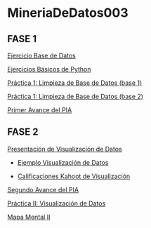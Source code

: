# MineriaDeDatos003
## FASE 1 
[Ejercicio Base de Datos](https://github.com/AranzaEsteban/Mineria-de-datos/blob/main/Ej1_BasesDatos_Equipo_1.pdf)

[Ejercicios Básicos de Python](https://github.com/Oscarcarg/MineriaDeDatos003/blob/main/Ej_Python_1941600.ipynb)

[Práctica 1: Limpieza de Base de Datos (base 1)](https://github.com/AranzaEsteban/Mineria-de-datos/blob/main/Ej_Limpieza_01.ipynb)

[Práctica 1: Limpieza de Base de Datos (base 2)](https://github.com/AranzaEsteban/Mineria-de-datos/blob/main/Ej_Limpieza(base2)_01.ipynb)

[Primer Avance del PIA](https://github.com/AranzaEsteban/Mineria-de-datos/blob/main/Avance_PIA_Equipo1%20(1).ipynb)

## FASE 2
[Presentación de Visualización de Datos](https://github.com/AranzaEsteban/Mineria-de-datos/blob/main/Presentación_Visualización_01.pdf)  

* [Ejemplo Visualización de Datos](https://github.com/Oscarcarg/MineriaDeDatos003/blob/main/Visualización.ipynb)

* [Calificaciones Kahoot de Visualización](https://github.com/AranzaEsteban/Mineria-de-datos/blob/main/Resultados%20kahoot%20visualización.pdf)

[Segundo Avance del PIA](https://github.com/AranzaEsteban/Mineria-de-datos/blob/main/AvancePIA_II_Grupo3_01.ipynb)

[Práctica II: Visualización de Datos](https://github.com/AranzaEsteban/Mineria-de-datos/blob/main/Visualización1%20.ipynb)

[Mapa Mental II](https://github.com/Oscarcarg/MineriaDeDatos003/blob/main/MapaMental_2_1941600.pdf)

